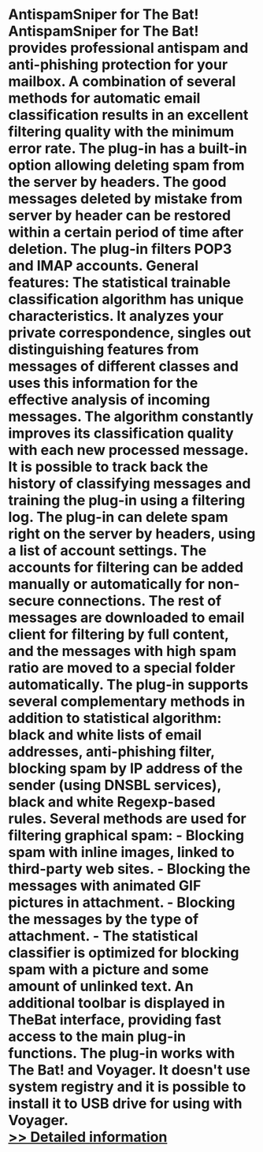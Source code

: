 # AntispamSniper for The Bat!<br />AntispamSniper for The Bat! provides professional antispam and anti-phishing protection for your mailbox. A combination of several methods for automatic email classification results in an excellent filtering quality with the minimum error rate. The plug-in has a built-in option allowing deleting spam from the server by headers. The good messages deleted by mistake from server by header can be restored within a certain period of time after deletion. The plug-in filters POP3 and IMAP accounts. General features: The statistical trainable classification algorithm has unique characteristics. It analyzes your private correspondence, singles out distinguishing features from messages of different classes and uses this information for the effective analysis of incoming messages. The algorithm constantly improves its classification quality with each new processed message. It is possible to track back the history of classifying messages and training the plug-in using a filtering log. The plug-in can delete spam right on the server by headers, using a list of account settings. The accounts for filtering can be added manually or automatically for non-secure connections. The rest of messages are downloaded to email client for filtering by full content, and the messages with high spam ratio are moved to a special folder automatically. The plug-in supports several complementary methods in addition to statistical algorithm: black and white lists of email addresses, anti-phishing filter, blocking spam by IP address of the sender (using DNSBL services), black and white Regexp-based rules. Several methods are used for filtering graphical spam: - Blocking spam with inline images, linked to third-party web sites. - Blocking the messages with animated GIF pictures in attachment. - Blocking the messages by the type of attachment. - The statistical classifier is optimized for blocking spam with a picture and some amount of unlinked text. An additional toolbar is displayed in TheBat interface, providing fast access to the main plug-in functions. The plug-in works with The Bat! and Voyager. It doesn't use system registry and it is possible to install it to USB drive for using with Voyager.<br />[>> Detailed information](https://secure.shareit.com/shareit/product.html?productid=300167711&affiliateid=200057808)